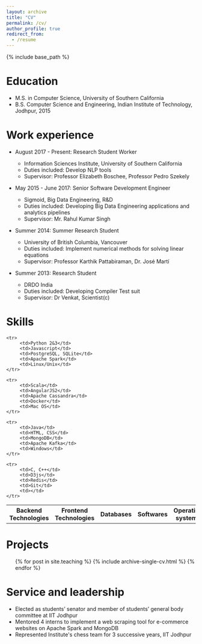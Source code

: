 ```yaml
---
layout: archive
title: "CV"
permalink: /cv/
author_profile: true
redirect_from:
  - /resume
---
```


{% include base_path %}

Education
======
* M.S. in Computer Science, University of Southern California
* B.S. Computer Science and Engineering, Indian Institute of Technology, Jodhpur, 2015

Work experience
======
* August 2017 - Present: Research Student Worker
  * Information Sciences Institute, University of Southern California
  * Duties included: Develop NLP tools
  * Supervisor: Professor Elizabeth Boschee, Professor Pedro Szekely

* May 2015 - June 2017: Senior Software Development Engineer
  * Sigmoid, Big Data Engineering, R&D
  * Duties included: Developing Big Data Engineering applications and analytics pipelines
  * Supervisor: Mr. Rahul Kumar Singh

* Summer 2014: Summer Research Student
  * University of British Columbia, Vancouver
  * Duties included: Implement numerical methods for solving linear equations
  * Supervisor: Professor Karthik Pattabiraman, Dr. José Martí

* Summer 2013: Research Student
  * DRDO India
  * Duties included: Developing Compiler Test suit
  * Supervisor: Dr Venkat, Scientist(c)
  
Skills
======
<style>

</style>

<table id="skillstable">
    <tr>
         <th>Backend Technologies</th>
         <th>Frontend Technologies</th>
         <th>Databases</th>
         <th>Softwares</th>
         <th>Operating systems</th>
    </tr>
    
    <tr>
         <td>Python 2&3</td>
         <td>Javascript</td>
         <td>PostgreSQL, SQLite</td>
         <td>Apache Spark</td>
         <td>Linux/Unix</td>
    </tr>
    
    <tr>
         <td>Scala</td>
         <td>AngularJS2</td>
         <td>Apache Cassandra</td>
         <td>Docker</td>
         <td>Mac OS</td>
    </tr>

    <tr>
         <td>Java</td>
         <td>HTML, CSS</td>
         <td>MongoDB</td>
         <td>Apache Kafka</td>
         <td>Windows</td>
    </tr>
    
    <tr>
         <td>C, C++</td>
         <td>D3js</td>
         <td>Redis</td>
         <td>Git</td>
         <td></td>
    </tr>
    

</table>
    





Projects
======
  <ul>{% for post in site.teaching %}
    {% include archive-single-cv.html %}
  {% endfor %}</ul>
  
Service and leadership
======
* Elected as students’ senator and member of students’ general body committee at IIT Jodhpur
* Mentored 4 interns to implement a web scraping tool for e-commerce websites on Apache Spark and MongoDB
* Represented Institute's chess team for 3 successive years, IIT Jodhpur
